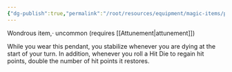 ```yaml
---
{"dg-publish":true,"permalink":"/root/resources/equipment/magic-items/periapt-of-wound-closure/"}
---
```


Wondrous item,· uncommon (requires [[Attunement\|attunement]]) 

While you wear this pendant, you stabilize whenever you are dying at the start of your turn. In addition, whenever you roll a Hit Die to regain hit points, double the number of hit points it restores.
